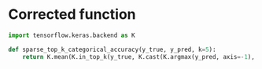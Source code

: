 # Corrected function
```python
import tensorflow.keras.backend as K

def sparse_top_k_categorical_accuracy(y_true, y_pred, k=5):
    return K.mean(K.in_top_k(y_true, K.cast(K.argmax(y_pred, axis=-1), 'int32'), k))
```